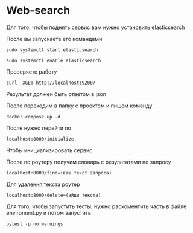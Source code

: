 # Web-search
Для того, чтобы поднять сервис вам нужно установить elasticsearch

После вы запускаете его командами

```
sudo systemctl start elasticsearch
```

```
sudo systemctl enable elasticsearch
```

Проверяете работу 

```
curl -XGET http://localhost:9200/
```

Результат должен быть ответом в json

После переходим в папку с проектом и пишем команду

```
docker-compose up -d
```

После нужно перейти по 

```
localhost:8000/initialize
```

Чтобы инициализировать сервис

После по роутеру получим словарь с результатами по запросу

```
localhost:8000/find=(ваш текст запроса)
```

Для удаления текста роутер

```
localhost:8000/delete=(айди текста)
```

Для того, чтобы запустить тесты, нужно раскоментить часть в файле enviroment.py и потом запустить

```
pytest -p no:warnings
```
